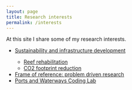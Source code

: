 ```yaml
---
layout: page
title: Research interests
permalink: /interests
---
```


<p>At this site I share some of my research interests.</p>
<ul>
  <li><a href="/sustainable_infrastructure">Sustainability and infrastructure development</a></li>
  <ul>
    <li><a href="/reef_rehabilitation">Reef rehabilitation</a></li>
    <li><a href="/co2_footprint_reduction">CO2 footprint reduction</a></li>
  </ul>
  <li><a href="/frame_of_reference">Frame of reference: problem driven research</a></li>
  <li><a href="/coding_lab">Ports and Waterways Coding Lab</a></li>
</ul> 
